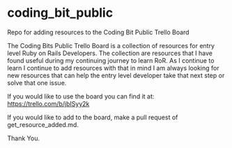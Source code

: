# coding_bit_public
Repo for adding resources to the Coding Bit Public Trello Board

The Coding Bits Public Trello Board is a collection of resources for entry level Ruby on Rails Developers. The collection are resources that I have found useful during my continuing journey to learn RoR. As I continue to learn I continue to add resources with that in mind I am always looking for new resources that can help the entry level developer take that next step or solve that one issue.

If you would like to use the board you can find it at: https://trello.com/b/jbISyy2k

If you would like to add to the board, make a pull request of get_resource_added.md.

Thank You.
